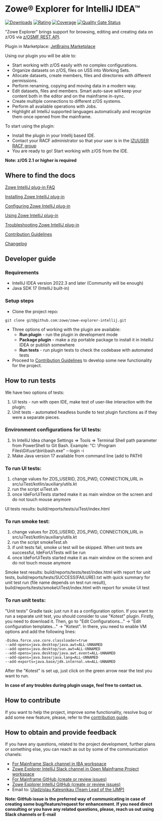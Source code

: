# Zowe® Explorer for IntelliJ IDEA™

[![Downloads](https://img.shields.io/jetbrains/plugin/d/18688-zowe-explorer)](https://plugins.jetbrains.com/plugin/18688-zowe-explorer)
[![Rating](https://img.shields.io/jetbrains/plugin/r/rating/18688-zowe-explorer)](https://plugins.jetbrains.com/plugin/18688-zowe-explorer)
[![Coverage](https://sonarcloud.io/api/project_badges/measure?project=zowe_zowe-explorer-intellij&metric=coverage)](https://sonarcloud.io/dashboard?id=zowe_zowe-explorer-intellij)
[![Quality Gate Status](https://sonarcloud.io/api/project_badges/measure?project=zowe_zowe-explorer-intellij&metric=alert_status)](https://sonarcloud.io/dashboard?id=zowe_zowe-explorer-intellij)

"Zowe Explorer" brings support for browsing, editing and creating data on z/OS
via [z/OSMF REST API](https://www.ibm.com/docs/en/zos/2.4.0?topic=guide-using-zosmf-rest-services).

Plugin in Marketplace: [JetBrains Marketplace](https://plugins.jetbrains.com/plugin/18688-zowe-explorer)

Using our plugin you will be able to:

* Start working with z/OS easily with no complex configurations.
* Organize datasets on z/OS, files on USS into Working Sets.
* Allocate datasets, create members, files and directories with different permissions.
* Perform renaming, copying and moving data in a modern way.
* Edit datasets, files and members. Smart auto-save will keep your content both in the editor and on the mainframe
  in-sync.
* Create multiple connections to different z/OS systems.
* Perform all available operations with Jobs.
* Highlight all IntelliJ supported languages automatically and recognize them once opened from the mainframe.

To start using the plugin:

* Install the plugin in your Intellij based IDE.
* Contact your RACF administrator so that your user is in
  the [IZUUSER RACF group](https://www.ibm.com/docs/en/zos/2.4.0?topic=guide-security-structures-zosmf)
* You are ready to go! Start working with z/OS from the IDE.

**Note: z/OS 2.1 or higher is required**

## Where to find the docs

[Zowe IntelliJ plug-in FAQ](https://docs.zowe.org/stable/getting-started/zowe_faq#zowe-intellij-plug-in-incubator-faq)

[Installing Zowe IntelliJ plug-in](https://docs.zowe.org/stable/user-guide/intellij-install)

[Configuring Zowe IntelliJ plug-in](https://docs.zowe.org/stable/user-guide/intellij-configure)

[Using Zowe IntelliJ plug-in](https://docs.zowe.org/stable/user-guide/intellij-using)

[Troubleshooting Zowe IntelliJ plug-in](https://docs.zowe.org/stable/troubleshoot/troubleshoot-intellij)

[Contribution Guidelines](https://github.com/zowe/zowe-explorer-intellij/blob/main/CONTRIBUTING.md)

[Changelog](https://github.com/zowe/zowe-explorer-intellij/blob/main/CONTRIBUTING.md)

## Developer guide

### Requirements
- IntelliJ IDEA version 2022.3 and later (Community will be enough)
- Java SDK 17 (IntelliJ built-in)

### Setup steps
- Clone the project repo:

``git clone git@github.com:zowe/zowe-explorer-intellij.git``

- Three options of working with the plugin are available:
    - **Run plugin** - run the plugin in development mode
    - **Package plugin** - make a zip portable package to install it in IntelliJ IDEA or publish somewhere
    - **Run tests** - run plugin tests to check the codebase with automated tests
- Proceed to [Contribution Guidelines](#how-to-contribute) to develop some new functionality for the project.

## How to run tests

We have two options of tests:

1. UI tests - run with open IDE, make test of user-like interaction with the plugin;
2. Unit tests - automated headless bundle to test plugin functions as if they were a separate pieces.

### Environment configurations for UI tests:

1. In IntelliJ Idea change Settings => Tools => Terminal Shell path parameter from PowerShell to Git Bash. Example: "C:
   \Program Files\Git\usr\bin\bash.exe" --login -i
2. Make Java version 17 available from command line (add to PATH)

### To run UI tests:

1. change values for ZOS_USERID, ZOS_PWD, CONNECTION_URL in src/uiTest/kotlin/auxiliary/utils.kt
2. run the script uiTest.sh
3. once IdeForUiTests started make it as main window on the screen and do not touch mouse anymore

UI tests results: build/reports/tests/uiTest/index.html

### To run smoke test:

1. change values for ZOS_USERID, ZOS_PWD, CONNECTION_URL in src/uiTest/kotlin/auxiliary/utils.kt
2. run the script smokeTest.sh
3. if unit tests fail, smoke ui test will be skipped. When unit tests are successful, IdeForUiTests will be run
4. once IdeForUiTests started make it as main window on the screen and do not touch mouse anymore

Smoke test results: build/reports/tests/test/index.html with report for unit tests,
build/reports/tests/SUCCESS(FAILURE).txt with quick summary for unit test run (file name depends on test run result),
build/reports/tests/smokeUiTest/index.html with report for smoke UI test

### To run unit tests:

"Unit tests" Gradle task: just run it as a configuration option.
If you want to run a separate unit test, you should consider to use "Kotest" plugin.
Firstly, you need to download it. Then, go to "Edit Configurations..." -> "Edit configuration templates..." -> "Kotest".
In there, you need to enable VM options and add the following lines:

```
-Didea.force.use.core.classloader=true
--add-opens=java.desktop/java.awt=ALL-UNNAMED
--add-opens=java.desktop/sun.awt=ALL-UNNAMED
--add-opens=java.desktop/java.awt.event=ALL-UNNAMED
--add-opens=java.base/java.lang=ALL-UNNAMED
--add-exports=java.base/jdk.internal.vm=ALL-UNNAMED 
```

After the "Kotest" is set up, just click on the green arrow near the test you want to run.

**In case of any troubles during plugin usage, feel free to contact us.**

## How to contribute

If you want to help the project, improve some functionality, resolve bug or add some new feature, please, refer to
the [contribution guide](CONTRIBUTING.md).

## How to obtain and provide feedback

If you have any questions, related to the project development, further plans or something else, you can reach as out by
some of the communication chanels:

* [For Mainframe Slack channel in IBA workspace](https://iba-mainframe-tools.slack.com/archives/C01V4MZL9DH)
* [Zowe Explorer IntelliJ Slack channel in Open Mainframe Project workspace](https://openmainframeproject.slack.com/archives/C020BGPSU0M)
* [For Mainframe GitHub (create or review issues)](https://github.com/for-mainframe/For-Mainframe/issues)
* [Zowe Explorer IntelliJ GitHub (create or review issues)](https://github.com/zowe/zowe-explorer-intellij/issues)
* Email to: <a href="mailto:ukalesnikau@ibagroup.eu">Uladzislau Kalesnikau (Team Lead of the IJMP)</a>

**Note: GitHub issue is the preferred way of communicating in case of creating some bug/feature/request for enhancement.
If you need direct consulting or you have any related questions, please, reach us out using Slack channels or E-mail**
